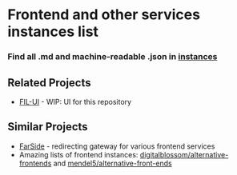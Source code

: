 # Frontend and other services instances list

###  Find all .md and machine-readable .json in [instances](/instances)

## Related Projects
- [FIL-UI](https://github.com/NoPlagiarism/fil-ui) - WIP: UI for this repository

## Similar Projects
- [FarSide](https://github.com/benbusby/farside) - redirecting gateway for various frontend services
- Amazing lists of frontend instances: [digitalblossom/alternative-frontends](https://github.com/digitalblossom/alternative-frontends) and [mendel5/alternative-front-ends](https://github.com/mendel5/alternative-front-ends)

